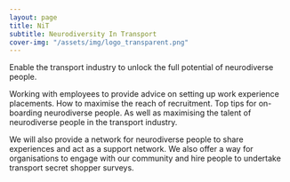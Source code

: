 ```yaml
---
layout: page
title: NiT
subtitle: Neurodiversity In Transport 
cover-img: "/assets/img/logo_transparent.png"
---
```


Enable the transport industry to unlock the full potential of neurodiverse people.

Working with employees to provide advice on setting up work experience placements. How to maximise the reach of recruitment. Top tips for on-boarding neurodiverse people. As well as maximising the talent of neurodiverse people in the transport industry.

We will also provide a network for neurodiverse people to share experiences and act as a support network.
We also offer a way for organisations to engage with our community and hire people to undertake transport secret shopper surveys.
